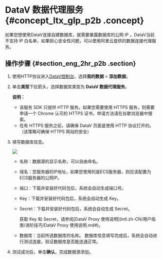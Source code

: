 # DataV 数据代理服务 {#concept_ltx_glp_p2b .concept}

如果您想使用DataV连接自建数据库，就需要暴露数据库的公网 IP 。DataV当前不支持 IP 白名单，如果担心安全性问题，可以使用阿里云提供的数据连接代理服务。

## 操作步骤 {#section_eng_2hr_p2b .section}

1.  使用HTTP协议进入[DataV控制台](http://datav.alibabacloud.com/)，选择**我的数据** \> **添加数据**。
2.  单击**类型**下拉箭头，选择数据库类型为 **DataV 数据代理服务**。

    **说明：** 

    -   该服务 SDK 只提供 HTTP 服务。如果您需要使用 HTTPS 服务，则需要申请一个 Chrome 认可的 HTTPS 证书，申请方法请在谷歌浏览器中搜索。
    -   在有 HTTPS 服务之前，请确保 DataV 页面是使用 HTTP 协议打开的。（该策略可确保 HTTPS 网站的安全）
3.  填写数据库信息。

    ![](http://static-aliyun-doc.oss-cn-hangzhou.aliyuncs.com/assets/img/16538/15584351507911_zh-CN.png)

    -   名称：数据源的显示名称，可以自由命名。
    -   域名：您服务器的IP地址，如果您使用的是ECS服务器，则应该配置为ECS服务器的公网IP。
    -   端口：下载并安装好代码包后，系统会自动生成端口号。
    -   Key：下载并安装好代码包后，系统会自动生成 Key。
    -   Secret：下载并安装好代码包后，系统会自动生成 Secret。

        获取 Key 和 Secret，请参阅[DataV Proxy 使用说明](intl.zh-CN/用户指南/进阶技巧/DataV Proxy 使用说明.md#)。

    -   数据库：当前所选数据库的名称。
    数据库信息填写完成后，系统会自动进行测试连接，验证数据库是否能连通正常。

4.  测试成功后，单击**确认**，完成数据源添加。

